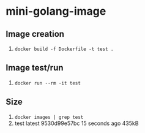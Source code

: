 # mini-golang-image

## Image creation
1. `docker build -f Dockerfile -t test .`


## Image test/run
1. `docker run --rm -it test`


## Size
1. `docker images | grep test`
2. test                                                             latest                                                                       9530d99e57bc   15 seconds ago      435kB
